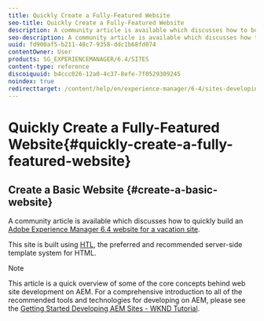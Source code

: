```yaml
---
title: Quickly Create a Fully-Featured Website
seo-title: Quickly Create a Fully-Featured Website
description: A community article is available which discusses how to build your first Adobe Experience Manager components.
seo-description: A community article is available which discusses how to build your first Adobe Experience Manager components.
uuid: fd900af5-b211-48c7-9358-ddc1b68fd074
contentOwner: User
products: SG_EXPERIENCEMANAGER/6.4/SITES
content-type: reference
discoiquuid: b4ccc026-12a0-4c37-8efe-7f0529309245
noindex: true
redirecttarget: /content/help/en/experience-manager/6-4/sites-developing/getting-started
---
```


# Quickly Create a Fully-Featured Website{#quickly-create-a-fully-featured-website}

## Create a Basic Website {#create-a-basic-website}

A community article is available which discusses how to quickly build an [Adobe Experience Manager 6.4 website for a vacation site](https://helpx.adobe.com/experience-manager/using/first_aem64_website.html).

This site is built using [HTL](https://helpx.adobe.com/experience-manager/htl/user-guide.html), the preferred and recommended server-side template system for HTML.

>[!NOTE]
>
>This article is a quick overview of some of the core concepts behind web site development on AEM. For a comprehensive introduction to all of the recommended tools and technologies for developing on AEM, please see the [Getting Started Developing AEM Sites - WKND Tutorial](/help/sites-developing/getting-started.md).

